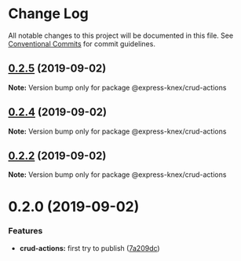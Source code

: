 # Change Log

All notable changes to this project will be documented in this file.
See [Conventional Commits](https://conventionalcommits.org) for commit guidelines.

## [0.2.5](https://github.com/express-knex/express-knex/tree/master/packages/crud-actions/compare/@express-knex/crud-actions@0.2.4...@express-knex/crud-actions@0.2.5) (2019-09-02)

**Note:** Version bump only for package @express-knex/crud-actions





## [0.2.4](https://github.com/express-knex/express-knex/tree/master/packages/crud-actions/compare/@express-knex/crud-actions@0.2.2...@express-knex/crud-actions@0.2.4) (2019-09-02)

**Note:** Version bump only for package @express-knex/crud-actions





## [0.2.2](https://github.com/express-knex/express-knex/tree/master/packages/crud-actions/compare/@express-knex/crud-actions@0.2.0...@express-knex/crud-actions@0.2.2) (2019-09-02)

**Note:** Version bump only for package @express-knex/crud-actions





# 0.2.0 (2019-09-02)


### Features

* **crud-actions:** first try to publish ([7a209dc](https://github.com/express-knex/express-knex/tree/master/packages/crud-actions/commit/7a209dc))

